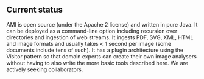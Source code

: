 ## **Current status**
AMI is open source (under the Apache 2 license) and written in pure Java. It can be deployed as a command-line option including recursion over directories and ingestion of web streams. It ingests PDF, SVG, XML, HTML and image formats and usually takes < 1 second per image (some documents include tens of such). It has a plugin architecture using the Visitor pattern so that domain experts can create their own image analysers without having to also write the more basic tools described here. We are actively seeking collaborators.